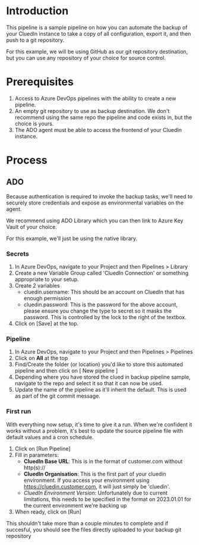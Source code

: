 # Introduction
This pipeline is a sample pipeline on how you can automate the backup of your CluedIn instance to take a copy of all configuration, export it, and then push to a git repository.

For this example, we will be using GitHub as our git repository destination, but you can use any repository of your choice for source control.

# Prerequisites
1. Access to Azure DevOps pipelines with the ability to create a new pipeline.
2. An empty git repository to use as backup destination. We don't recommend using the same repo the pipeline and code exists in, but the choice is yours.
3. The ADO agent must be able to access the frontend of your CluedIn instance.

# Process
## ADO
Because authentication is required to invoke the backup tasks, we'll need to securely store credentials and expose as environmental variables on the agent.

We recommend using ADO Library which you can then link to Azure Key Vault of your choice.

For this example, we'll just be using the native library.

### Secrets
1. In Azure DevOps, navigate to your Project and then Pipelines > Library
2. Create a new Variable Group called 'CluedIn Connection' or something appropriate to your setup.
3. Create 2 variables
   * cluedin.username: This should be an account on CluedIn that has enough permission
   * cluedin.password: This is the password for the above account, please ensure you change the type to secret so it masks the password. This is controlled by the lock to the right of the textbox.
4. Click on [Save] at the top.

### Pipeline
1. In Azure DevOps, navigate to your Project and then Pipelines > Pipelines
2. Click on **All** at the top
3. Find/Create the folder (or location) you'd like to store this automated pipeline and then click on [ New pipeline ]
4. Depending where you have stored the clued in backup pipeline sample, navigate to the repo and select it so that it can now be used.
5. Update the name of the pipeline as it'll inherit the default. This is used as part of the git commit message.

### First run
With everything now setup, it's time to give it a run.
When we're confident it works without a problem, it's best to update the source pipeline file with default values and a cron schedule.

1. Click on [Run Pipeline]
2. Fill in parameters:
   * **CluedIn Base URL**: This is in the format of customer.com without http(s)://
   * **CluedIn Organisation**: This is the first part of your cluedin environment. If you access your environment using https://cluedin.customer.com, it will just simply be 'cluedin'.
   * *CluedIn Environment Version*: Unfortunately due to current limitations, this needs to be specified in the format on 2023.01.01 for the current environment we're backing up
3. When ready, click on [Run]

This shouldn't take more than a couple minutes to complete and if succesful, you should see the files directly uploaded to your backup git repository
